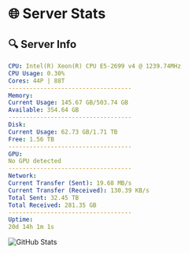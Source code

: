 # 🌐 Server Stats
## 🔍 Server Info
```yaml
CPU: Intel(R) Xeon(R) CPU E5-2699 v4 @ 1239.74MHz
CPU Usage: 0.30%
Cores: 44P | 88T
-----------------------------------
Memory:
Current Usage: 145.67 GB/503.74 GB
Available: 354.64 GB
-----------------------------------
Disk:
Current Usage: 62.73 GB/1.71 TB
Free: 1.56 TB
-----------------------------------
GPU:
No GPU detected
-----------------------------------
Network:
Current Transfer (Sent): 19.68 MB/s
Current Transfer (Received): 130.39 KB/s
Total Sent: 32.45 TB
Total Received: 281.35 GB
-----------------------------------
Uptime:
20d 14h 1m 1s
```
![GitHub Stats](https://img.shields.io/badge/Updated-2025-03-28_11:23:50-blue)